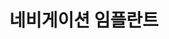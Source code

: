 ---
id: 3
title: 네비게이션 임플란트
caption: 정확하고 안전한 임플란트 식립
url: https://leaderscpa.com/merchant/coconut_implant/
category: Life
role: My part - 100%
device: PC, Mobile
size: small
---